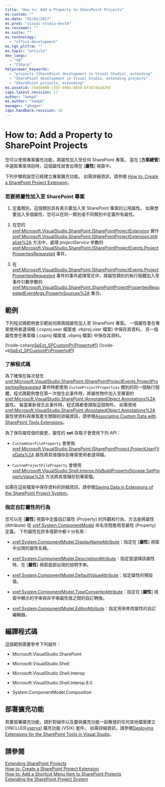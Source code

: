 ```yaml
---
title: "How to: Add a Property to SharePoint Projects"
ms.custom: ""
ms.date: "02/02/2017"
ms.prod: "visual-studio-dev14"
ms.reviewer: ""
ms.suite: ""
ms.technology: 
  - "office-development"
ms.tgt_pltfrm: ""
ms.topic: "article"
dev_langs: 
  - "VB"
  - "CSharp"
helpviewer_keywords: 
  - "projects [SharePoint development in Visual Studio], extending"
  - "SharePoint development in Visual Studio, extending projects"
  - "SharePoint projects, extending"
ms.assetid: c5eb4900-c35f-490a-b856-bf167da2d293
caps.latest.revision: 17
author: "kempb"
ms.author: "kempb"
manager: "ghogen"
caps.handback.revision: 16
---
```

# How to: Add a Property to SharePoint Projects
  您可以使用專案擴充功能，將屬性加入至任何 SharePoint 專案。  當在 \[**方案總管**\] 中選取專案項目時，這個屬性就會出現在 \[**屬性**\] 視窗中。  
  
 下列步驟假設您已經建立專案擴充功能。  如需詳細資訊，請參閱 [How to: Create a SharePoint Project Extension](../sharepoint/how-to-create-a-sharepoint-project-extension.md)。  
  
### 若要將屬性加入至 SharePoint 專案  
  
1.  定義類別，這個類別具有表示要加入至 SharePoint 專案的公用屬性。  如果想要加入多個屬性，您可以在同一類別或不同類別中定義所有屬性。  
  
2.  在您的 <xref:Microsoft.VisualStudio.SharePoint.ISharePointProjectExtension> 實作 <xref:Microsoft.VisualStudio.SharePoint.ISharePointProjectExtension.Initialize%2A> 方法中，處理 *projectService* 參數的 <xref:Microsoft.VisualStudio.SharePoint.ISharePointProjectEvents.ProjectPropertiesRequested> 事件。  
  
3.  在 <xref:Microsoft.VisualStudio.SharePoint.ISharePointProjectEvents.ProjectPropertiesRequested> 事件的事件處理常式中，將屬性類別的執行個體加入至事件引數參數的 <xref:Microsoft.VisualStudio.SharePoint.SharePointProjectPropertiesRequestedEventArgs.PropertySources%2A> 集合。  
  
## 範例  
 下列程式碼範例會示範如何將兩個屬性加入至 SharePoint 專案。  一個屬性會在專案使用者選項檔 \(.csproj.user 檔案或 .vbproj.user 檔案\) 中保存其資料。  另一個屬性會在專案檔 \(.csproj 檔案或 .vbproj 檔案\) 中保存其資料。  
  
 [!code-csharp[SpExt_SPCustomPrjProperty#1](../snippets/csharp/VS_Snippets_OfficeSP/spext_spcustomprjproperty/cs/customspproperty/customproperty.cs#1)]
 [!code-vb[SpExt_SPCustomPrjProperty#1](../snippets/visualbasic/VS_Snippets_OfficeSP/spext_spcustomprjproperty/vb/customspproperty/customproperty.vb#1)]  
  
### 了解程式碼  
 為了確保在每次發生 <xref:Microsoft.VisualStudio.SharePoint.ISharePointProjectEvents.ProjectPropertiesRequested> 事件時都使用 `CustomProjectProperties` 類別的同一個執行個體，程式碼範例會在第一次發生此事件時，將屬性物件加入至專案的 <xref:Microsoft.VisualStudio.SharePoint.IAnnotatedObject.Annotations%2A> 屬性。  每當重新發生此事件時，程式碼都會擷取這個物件。  如需使用 <xref:Microsoft.VisualStudio.SharePoint.IAnnotatedObject.Annotations%2A> 屬性使資料與專案產生關聯的詳細資訊，請參閱[Associating Custom Data with SharePoint Tools Extensions](../sharepoint/associating-custom-data-with-sharepoint-tools-extensions.md)。  
  
 為了保存屬性值的變更，屬性的 **set** 存取子會使用下列 API：  
  
-   `CustomUserFileProperty` 會使用 <xref:Microsoft.VisualStudio.SharePoint.ISharePointProject.ProjectUserFileData%2A> 屬性將其值儲存到專案使用者選項檔。  
  
-   `CustomProjectFileProperty` 會使用 <xref:Microsoft.VisualStudio.Shell.Interop.IVsBuildPropertyStorage.SetPropertyValue%2A> 方法將其值儲存到專案檔。  
  
 如需在這些檔案中保存資料的詳細資訊，請參閱[Saving Data in Extensions of the SharePoint Project System](../sharepoint/saving-data-in-extensions-of-the-sharepoint-project-system.md)。  
  
### 指定自訂屬性的行為  
 您可以在 \[**屬性**\] 視窗中定義自訂屬性 \(Property\) 的外觀和行為，方法是將屬性 \(Attribute\) 從 <xref:System.ComponentModel> 命名空間套用至屬性 \(Property\) 定義。  下列屬性在許多情節中都十分有用：  
  
-   <xref:System.ComponentModel.DisplayNameAttribute>：指定在 \[**屬性**\] 視窗中出現的屬性名稱。  
  
-   <xref:System.ComponentModel.DescriptionAttribute>：指定當選擇該屬性時，在 \[**屬性**\] 視窗底部出現的說明字串。  
  
-   <xref:System.ComponentModel.DefaultValueAttribute>：指定屬性的預設值。  
  
-   <xref:System.ComponentModel.TypeConverterAttribute>：指定在 \[**屬性**\] 視窗中顯示的字串與非字串屬性值之間的自訂轉換。  
  
-   <xref:System.ComponentModel.EditorAttribute>：指定用來修改屬性的自訂編輯器。  
  
## 編譯程式碼  
 這個範例需要參考下列組件：  
  
-   Microsoft.VisualStudio.SharePoint  
  
-   Microsoft.VisualStudio.Shell  
  
-   Microsoft.VisualStudio.Shell.Interop  
  
-   Microsoft.VisualStudio.Shell.Interop.8.0  
  
-   System.ComponentModel.Composition  
  
## 部署擴充功能  
 若要部署擴充功能，請針對組件以及要與擴充功能一起散發的任何其他檔案建立 [!INCLUDE[vsprvs](../sharepoint/includes/vsprvs-md.md)] 擴充功能 \(VSIX\) 套件。  如需詳細資訊，請參閱[Deploying Extensions for the SharePoint Tools in Visual Studio](../sharepoint/deploying-extensions-for-the-sharepoint-tools-in-visual-studio.md)。  
  
## 請參閱  
 [Extending SharePoint Projects](../sharepoint/extending-sharepoint-projects.md)   
 [How to: Create a SharePoint Project Extension](../sharepoint/how-to-create-a-sharepoint-project-extension.md)   
 [How to: Add a Shortcut Menu Item to SharePoint Projects](../sharepoint/how-to-add-a-shortcut-menu-item-to-sharepoint-projects.md)   
 [Extending the SharePoint Project System](../sharepoint/extending-the-sharepoint-project-system.md)  
  
  